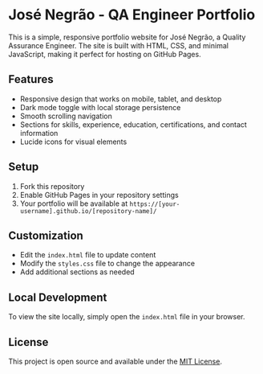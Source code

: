 # José Negrão - QA Engineer Portfolio

This is a simple, responsive portfolio website for José Negrão, a Quality Assurance Engineer. The site is built with HTML, CSS, and minimal JavaScript, making it perfect for hosting on GitHub Pages.

## Features

- Responsive design that works on mobile, tablet, and desktop
- Dark mode toggle with local storage persistence
- Smooth scrolling navigation
- Sections for skills, experience, education, certifications, and contact information
- Lucide icons for visual elements

## Setup

1. Fork this repository
2. Enable GitHub Pages in your repository settings
3. Your portfolio will be available at `https://[your-username].github.io/[repository-name]/`

## Customization

- Edit the `index.html` file to update content
- Modify the `styles.css` file to change the appearance
- Add additional sections as needed

## Local Development

To view the site locally, simply open the `index.html` file in your browser.

## License

This project is open source and available under the [MIT License](LICENSE).

